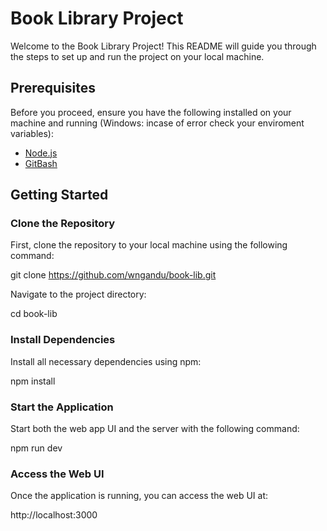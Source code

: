 # Book Library Project

Welcome to the Book Library Project! This README will guide you through the steps to set up and run the project on your local machine.

## Prerequisites

Before you proceed, ensure you have the following installed on your machine and running (Windows: incase of error check your enviroment variables):

- [Node.js](https://nodejs.org/) 
- [GitBash](https://gitforwindows.org/)

## Getting Started

### Clone the Repository

First, clone the repository to your local machine using the following command:

git clone https://github.com/wngandu/book-lib.git

Navigate to the project directory:

cd book-lib

### Install Dependencies

Install all necessary dependencies using npm:

npm install

### Start the Application

Start both the web app UI and the server with the following command:

npm run dev

### Access the Web UI

Once the application is running, you can access the web UI at:

http://localhost:3000

